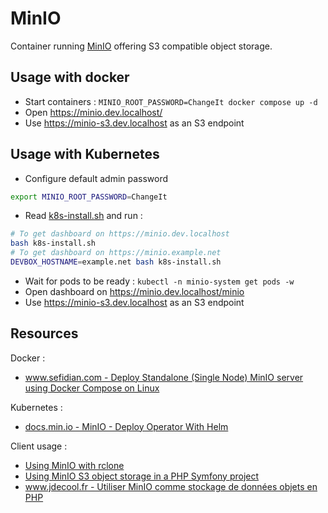 # MinIO

Container running [MinIO](https://min.io/) offering S3 compatible object storage.

## Usage with docker

* Start containers : `MINIO_ROOT_PASSWORD=ChangeIt docker compose up -d`
* Open https://minio.dev.localhost/
* Use https://minio-s3.dev.localhost as an S3 endpoint

## Usage with Kubernetes

* Configure default admin password

```bash
export MINIO_ROOT_PASSWORD=ChangeIt
```

* Read [k8s-install.sh](k8s-install.sh) and run :

```bash
# To get dashboard on https://minio.dev.localhost
bash k8s-install.sh
# To get dashboard on https://minio.example.net
DEVBOX_HOSTNAME=example.net bash k8s-install.sh
```

* Wait for pods to be ready : `kubectl -n minio-system get pods -w`
* Open dashboard on https://minio.dev.localhost/minio
* Use https://minio-s3.dev.localhost as an S3 endpoint

## Resources

Docker :

* [www.sefidian.com - Deploy Standalone (Single Node) MinIO server using Docker Compose on Linux](http://www.sefidian.com/2022/04/08/deploy-standalone-minio-using-docker-compose/)

Kubernetes :

* [docs.min.io - MinIO - Deploy Operator With Helm](https://docs.min.io/community/minio-object-store/operations/deployments/k8s-deploy-operator-helm-on-kubernetes.html#)

Client usage :

* [Using MinIO with rclone](rclone.md)
* [Using MinIO S3 object storage in a PHP Symfony project](flysystem-bundle.md)
* [www.jdecool.fr - Utiliser MinIO comme stockage de données objets en PHP](https://www.jdecool.fr/blog/2020/07/07/utiliser-minio-comme-stockage-de-donnees-objets-en-php.html)

